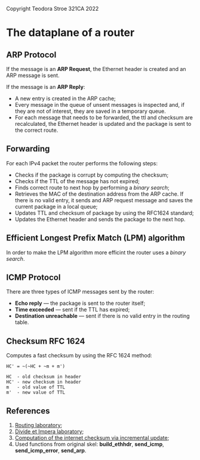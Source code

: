 Copyright Teodora Stroe 321CA 2022

# The dataplane of a router

## ARP Protocol

If the message is an **ARP Request**, the Ethernet header is created and an ARP message is sent.

If the message is an **ARP Reply**:
- A new entry is created in the ARP cache;
- Every message in the queue of unsent messages is inspected and, if they are not of interest, they are saved in a temporary queue.
- For each message that needs to be forwarded, the ttl and checksum are recalculated, the Ethernet header is updated and the package is sent to the correct route.

## Forwarding

For each IPv4 packet the router performs the following steps:

- Checks if the package is corrupt by computing the checksum;
- Checks if the TTL of the message has not expired;
- Finds correct route to next hop by performing a *binary search*;
- Retrieves the MAC of the destination address from the ARP cache. If there is no valid entry, it sends and ARP request message and saves the current package in a local queue;
- Updates TTL and checksum of package by using the RFC1624 standard;
- Updates the Ethernet header and sends the package to the next hop.

## Efficient Longest Prefix Match (LPM) algorithm

In order to make the LPM algorithm more efficint the router uses a *binary search*.

## ICMP Protocol

There are three types of ICMP messages sent by the router:

- **Echo reply** ― the package is sent to the router itself;
- **Time exceeded** ― sent if the TTL has expired;
- **Destination unreachable** ― sent if there is no valid entry in the routing table.

## Checksum RFC 1624

Computes a fast checksum by using the RFC 1624 method:

```
HC' = ~(~HC + ~m + m')

HC  - old checksum in header
HC' - new checksum in header
m   - old value of TTL
m'  - new value of TTL
```

## References

1. [Routing laboratory](https://ocw.cs.pub.ro/courses/pc/laboratoare/04);
2. [Divide et Impera laboratory](https://ocw.cs.pub.ro/courses/pa/laboratoare/laborator-01);
3. [Computation of the internet checksum via incremental update](https://datatracker.ietf.org/doc/html/rfc1624);
3. Used functions from original skel: **build_ethhdr**, **send_icmp**, **send_icmp_error**, **send_arp**.